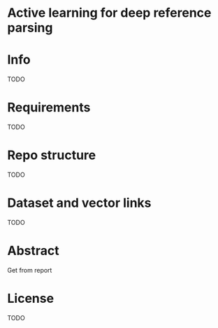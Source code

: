 # Active learning for deep reference parsing

# Info
TODO

# Requirements
TODO

# Repo structure
TODO

# Dataset and vector links
TODO

# Abstract
Get from report

# License
TODO
